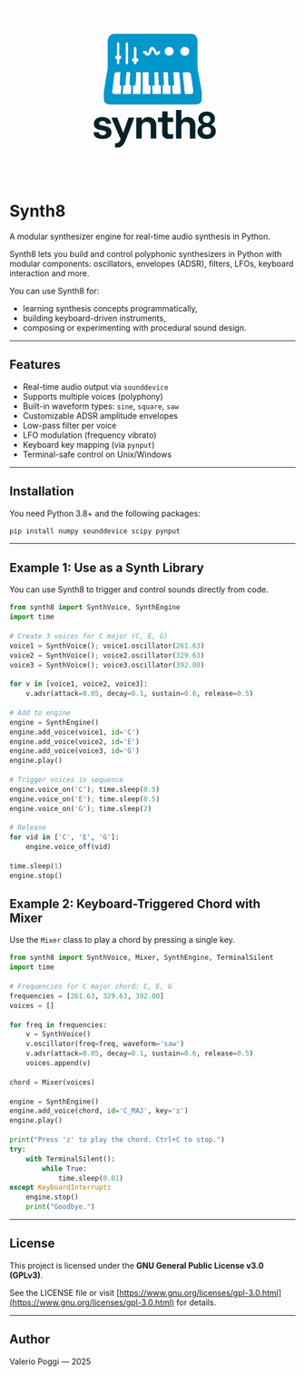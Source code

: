 <!-- ![synth8 logo](assets/logo.png) -->
<p align="center">
  <img src="assets/logo_small.png" alt="synth8 logo" width="300"/>
</p>

# Synth8

A modular synthesizer engine for real-time audio synthesis in Python.

Synth8 lets you build and control polyphonic synthesizers in Python with
modular components: oscillators, envelopes (ADSR), filters, LFOs, keyboard
interaction and more.

You can use Synth8 for:
- learning synthesis concepts programmatically,
- building keyboard-driven instruments,
- composing or experimenting with procedural sound design.

---

## Features

- Real-time audio output via `sounddevice`
- Supports multiple voices (polyphony)
- Built-in waveform types: `sine`, `square`, `saw`
- Customizable ADSR amplitude envelopes
- Low-pass filter per voice
- LFO modulation (frequency vibrato)
- Keyboard key mapping (via `pynput`)
- Terminal-safe control on Unix/Windows

---

## Installation

You need Python 3.8+ and the following packages:

```bash
pip install numpy sounddevice scipy pynput
```

---

## Example 1: Use as a Synth Library

You can use Synth8 to trigger and control sounds directly from code.

```python
from synth8 import SynthVoice, SynthEngine
import time

# Create 3 voices for C major (C, E, G)
voice1 = SynthVoice(); voice1.oscillator(261.63)
voice2 = SynthVoice(); voice2.oscillator(329.63)
voice3 = SynthVoice(); voice3.oscillator(392.00)

for v in [voice1, voice2, voice3]:
    v.adsr(attack=0.05, decay=0.1, sustain=0.6, release=0.5)

# Add to engine
engine = SynthEngine()
engine.add_voice(voice1, id='C')
engine.add_voice(voice2, id='E')
engine.add_voice(voice3, id='G')
engine.play()

# Trigger voices in sequence
engine.voice_on('C'); time.sleep(0.5)
engine.voice_on('E'); time.sleep(0.5)
engine.voice_on('G'); time.sleep(2)

# Release
for vid in ['C', 'E', 'G']:
    engine.voice_off(vid)

time.sleep(1)
engine.stop()
```

## Example 2: Keyboard-Triggered Chord with Mixer

Use the `Mixer` class to play a chord by pressing a single key.

```python
from synth8 import SynthVoice, Mixer, SynthEngine, TerminalSilent
import time

# Frequencies for C major chord: C, E, G
frequencies = [261.63, 329.63, 392.00]
voices = []

for freq in frequencies:
    v = SynthVoice()
    v.oscillator(freq=freq, waveform='saw')
    v.adsr(attack=0.05, decay=0.1, sustain=0.6, release=0.5)
    voices.append(v)

chord = Mixer(voices)

engine = SynthEngine()
engine.add_voice(chord, id='C_MAJ', key='z')
engine.play()

print("Press 'z' to play the chord. Ctrl+C to stop.")
try:
    with TerminalSilent():
        while True:
            time.sleep(0.01)
except KeyboardInterrupt:
    engine.stop()
    print("Goodbye.")
```
---

## License

This project is licensed under the **GNU General Public License v3.0 (GPLv3)**.

See the LICENSE file or visit [https://www.gnu.org/licenses/gpl-3.0.html](https://www.gnu.org/licenses/gpl-3.0.html) for details.

---

## Author

Valerio Poggi — 2025


